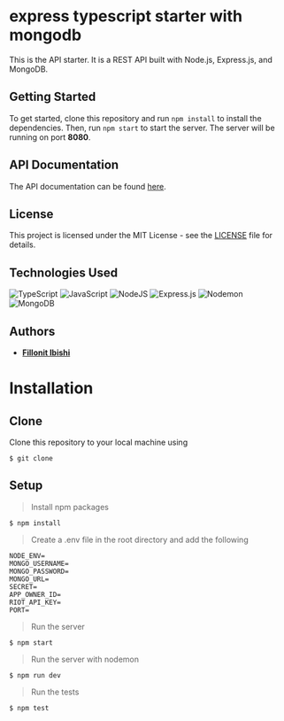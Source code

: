 # express typescript starter with mongodb
This is the API starter. It is a REST API built with Node.js, Express.js, and MongoDB.

## Getting Started
To get started, clone this repository and run `npm install` to install the dependencies. Then, run `npm start` to start the server. The server will be running on port **8080**.

## API Documentation
The API documentation can be found [here](https://documenter.getpostman.com/view/18001727/2s9XxwxZyi).

## License
This project is licensed under the MIT License - see the [LICENSE](LICENSE) file for details.

## Technologies Used

![TypeScript](https://img.shields.io/badge/typescript-%23007ACC.svg?style=for-the-badge&logo=typescript&logoColor=white) ![JavaScript](https://img.shields.io/badge/javascript-%23323330.svg?style=for-the-badge&logo=javascript&logoColor=%23F7DF1E) ![NodeJS](https://img.shields.io/badge/node.js-6DA55F?style=for-the-badge&logo=node.js&logoColor=white) ![Express.js](https://img.shields.io/badge/express.js-%23404d59.svg?style=for-the-badge&logo=express&logoColor=%2361DAFB) ![Nodemon](https://img.shields.io/badge/NODEMON-%23323330.svg?style=for-the-badge&logo=nodemon&logoColor=%BBDEAD) ![MongoDB](https://img.shields.io/badge/MongoDB-%234ea94b.svg?style=for-the-badge&logo=mongodb&logoColor=white) 

## Authors
- [**Fillonit Ibishi**](https://github.com/Fillonit)

# Installation
## Clone
Clone this repository to your local machine using 
```shell
$ git clone
```
## Setup
> Install npm packages
```shell
$ npm install
```
> Create a .env file in the root directory and add the following
```shell
NODE_ENV=
MONGO_USERNAME=
MONGO_PASSWORD=
MONGO_URL=
SECRET=
APP_OWNER_ID=
RIOT_API_KEY=
PORT=
```

> Run the server
```shell
$ npm start
```
> Run the server with nodemon
```shell
$ npm run dev
```
> Run the tests
```shell
$ npm test
```